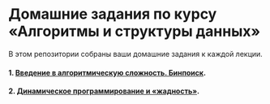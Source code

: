 # Домашние задания по курсу «Алгоритмы и структуры данных»

В этом репозитории собраны ваши домашние задания к каждой лекции. 


#### 1. [Введение в алгоритмическую сложность. Бинпоиск](https://github.com/NewStudentOk/ALGOCPP/tree/main/Less_1).
#### 2. [Динамическое программирование и «жадность»](https://github.com/NewStudentOk/ALGOCPP/tree/main/Less_2).
